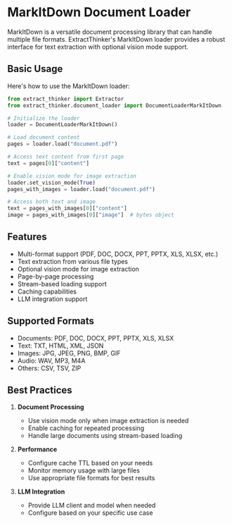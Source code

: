 # MarkItDown Document Loader

MarkItDown is a versatile document processing library that can handle multiple file formats. ExtractThinker's MarkItDown loader provides a robust interface for text extraction with optional vision mode support.

## Basic Usage

Here's how to use the MarkItDown loader:

```python
from extract_thinker import Extractor
from extract_thinker.document_loader import DocumentLoaderMarkItDown

# Initialize the loader
loader = DocumentLoaderMarkItDown()

# Load document content
pages = loader.load("document.pdf")

# Access text content from first page
text = pages[0]["content"]

# Enable vision mode for image extraction
loader.set_vision_mode(True)
pages_with_images = loader.load("document.pdf")

# Access both text and image
text = pages_with_images[0]["content"]
image = pages_with_images[0]["image"]  # bytes object
```

## Features

- Multi-format support (PDF, DOC, DOCX, PPT, PPTX, XLS, XLSX, etc.)
- Text extraction from various file types
- Optional vision mode for image extraction
- Page-by-page processing
- Stream-based loading support
- Caching capabilities
- LLM integration support

## Supported Formats

- Documents: PDF, DOC, DOCX, PPT, PPTX, XLS, XLSX
- Text: TXT, HTML, XML, JSON
- Images: JPG, JPEG, PNG, BMP, GIF
- Audio: WAV, MP3, M4A
- Others: CSV, TSV, ZIP

## Best Practices

1. **Document Processing**
   - Use vision mode only when image extraction is needed
   - Enable caching for repeated processing
   - Handle large documents using stream-based loading

2. **Performance**
   - Configure cache TTL based on your needs
   - Monitor memory usage with large files
   - Use appropriate file formats for best results

3. **LLM Integration**
   - Provide LLM client and model when needed
   - Configure based on your specific use case